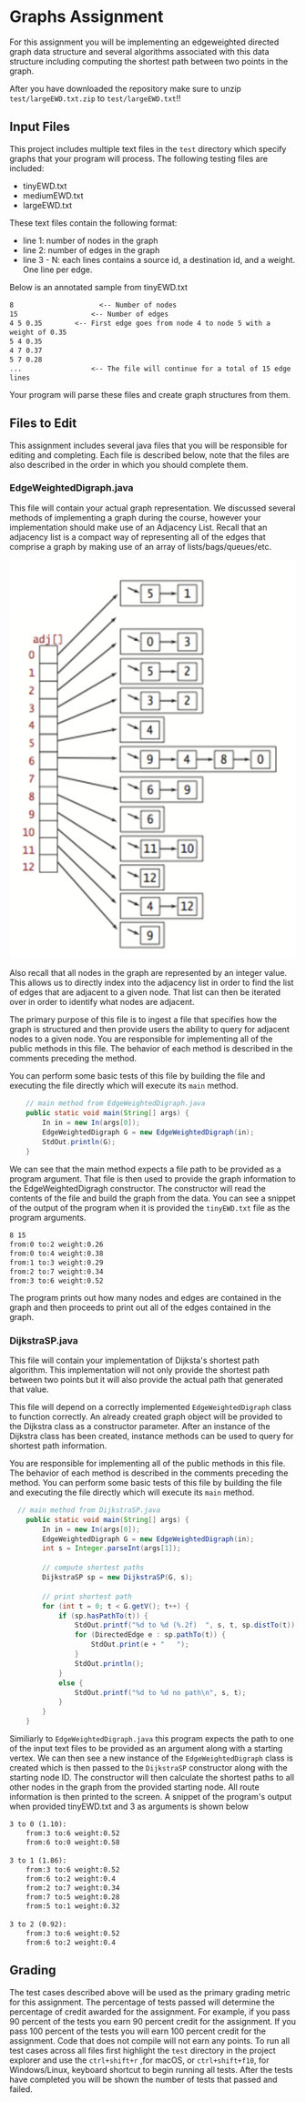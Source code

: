 # Graphs Assignment

For this assignment you will be implementing an edgeweighted directed graph data structure and several algorithms associated with this data structure including computing the shortest path between two points in the graph.

After you have downloaded the repository make sure to unzip `test/largeEWD.txt.zip` to `test/largeEWD.txt`!!

## Input Files

This project includes multiple text files in the `test` directory which specify graphs that your program will process. The following testing files are included:

- tinyEWD.txt
- mediumEWD.txt
- largeEWD.txt

These text files contain the following format:

- line 1: number of nodes in the graph
- line 2: number of edges in the graph
- line 3 - N: each lines contains a source id, a destination id, and a weight. One line per edge.

Below is an annotated sample from tinyEWD.txt

```
8					  <-- Number of nodes
15					<-- Number of edges
4 5 0.35		<-- First edge goes from node 4 to node 5 with a weight of 0.35
5 4 0.35
4 7 0.37
5 7 0.28
...					<-- The file will continue for a total of 15 edge lines
```

Your program will parse these files and create graph structures from them. 

## Files to Edit

This assignment includes several java files that you will be responsible for editing and completing. Each file is described below, note that the files are also described in the order in which you should complete them.

### EdgeWeightedDigraph.java

This file will contain your actual graph representation. We discussed several methods of implementing a graph during the course, however your implementation should make use of an Adjacency List. Recall that an adjacency list is a compact way of representing all of the edges that comprise a graph by making use of an array of lists/bags/queues/etc.

![image-20220306144925344](.rsrc/README/image-20220306144925344.png)

Also recall that all nodes in the graph are represented by an integer value. This allows us to directly index into the adjacency list in order to find the list of edges that are adjacent to a given node. That list can then be iterated over in order to identify what nodes are adjacent. 

The primary purpose of this file is to ingest a file that specifies how the graph is structured and then provide users the ability to query for adjacent nodes to a given node. You are responsible for implementing all of the public methods in this file. The behavior of each method is described in the comments preceding the method. 

You can perform some basic tests of this file by building the file and executing the file directly which will execute its `main` method. 

```java
    // main method from EdgeWeightedDigraph.java
    public static void main(String[] args) {
        In in = new In(args[0]);
        EdgeWeightedDigraph G = new EdgeWeightedDigraph(in);
        StdOut.println(G);
    }
```

We can see that the main method expects a file path to be provided as a program argument. That file is then used to provide the graph information to the EdgeWeightedDigragh constructor. The constructor will read the contents of the file and build the graph from the data. You can see a snippet of the output of the program when it is provided the `tinyEWD.txt` file as the program arguments.

```
8 15
from:0 to:2 weight:0.26
from:0 to:4 weight:0.38
from:1 to:3 weight:0.29
from:2 to:7 weight:0.34
from:3 to:6 weight:0.52
```

The program prints out how many nodes and edges are contained in the graph and then proceeds to print out all of the edges contained in the graph.

### DijkstraSP.java

This file will contain your implementation of Dijksta's shortest path algorithm. This implementation will not only provide the shortest path between two points but it will also provide the actual path that generated that value. 

This file will depend on a correctly implemented `EdgeWeightedDigraph` class to function correctly. An already created graph object will be provided to the Dijkstra class as a constructor parameter. After an instance of the Dijkstra class has been created, instance methods can be used to query for shortest path information. 

You are responsible for implementing all of the public methods in this file. The behavior of each method is described in the comments preceding the method. You can perform some basic tests of this file by building the file and executing the file directly which will execute its `main` method. 

```java
  // main method from DijkstraSP.java  
	public static void main(String[] args) {
        In in = new In(args[0]);
        EdgeWeightedDigraph G = new EdgeWeightedDigraph(in);
        int s = Integer.parseInt(args[1]);

        // compute shortest paths
        DijkstraSP sp = new DijkstraSP(G, s);

        // print shortest path
        for (int t = 0; t < G.getV(); t++) {
            if (sp.hasPathTo(t)) {
                StdOut.printf("%d to %d (%.2f)  ", s, t, sp.distTo(t));
                for (DirectedEdge e : sp.pathTo(t)) {
                    StdOut.print(e + "   ");
                }
                StdOut.println();
            }
            else {
                StdOut.printf("%d to %d no path\n", s, t);
            }
        }
    }
```

Similiarly to `EdgeWeightedDigraph.java` this program expects the path to one of the input text files to be provided as an argument along with a starting vertex. We can then see a new instance of the `EdgeWeightedDigraph` class is created which is then passed to the `DijkstraSP` constructor along with the starting node ID. The constructor will then calculate the shortest paths to all other nodes in the graph from the provided starting node. All route information is then printed to the screen. A snippet of the program's output when provided tinyEWD.txt and 3 as arguments is shown below

```
3 to 0 (1.10):
	from:3 to:6 weight:0.52
	from:6 to:0 weight:0.58

3 to 1 (1.86):
	from:3 to:6 weight:0.52
	from:6 to:2 weight:0.4
	from:2 to:7 weight:0.34
	from:7 to:5 weight:0.28
	from:5 to:1 weight:0.32

3 to 2 (0.92):
	from:3 to:6 weight:0.52
	from:6 to:2 weight:0.4
```

## Grading

The test cases described above will be used as the primary grading metric for this assignment. The percentage of tests passed will determine the percentage of credit awarded for the assignment. For example, if you pass 90 percent of the tests you earn 90 percent credit for the assignment. If you pass 100 percent of the tests you will earn 100 percent credit for the assignment. Code that does not compile will not earn any points. To run all test cases across all files first highlight the `test` directory in the project explorer and use the `ctrl+shift+r` ,for macOS, or `ctrl+shift+f10`, for Windows/Linux, keyboard shortcut to begin running all tests. After the tests have completed you will be shown the number of tests that passed and failed.

